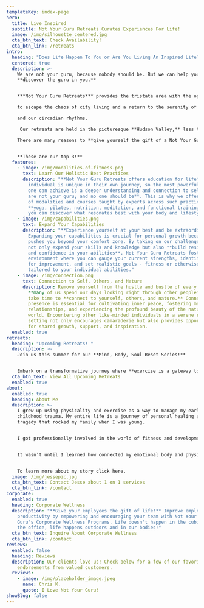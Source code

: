 ```yaml
---
templateKey: index-page
hero:
  title: Live Inspired
  subtitle: Not Your Guru Retreats Curates Experiences For Life!
  image: /img/silhouette_centered.jpg
  cta_btn_text: Check Availability!
  cta_btn_link: /retreats
intro:
  heading: "Does Life Happen To You or Are You Living An Inspired Life? "
  centered: true
  description: >-
    We are not your guru, because nobody should be. But we can help you
    **discover the guru in you.**


    ***Not Your Guru Retreats*** provides the tristate area with the opportunity

    to escape the chaos of city living and a return to the serenity of nature

    and our circadian rhythms. 

     Our retreats are held in the picturesque **Hudson Valley,** less than 3 hours away from the city, and are led by **NYC's top fitness and wellness instructors.** 

    There are many reasons to **give yourself the gift of a Not Your Guru Retreat**.


    **These are our top 3!**
  features:
    - image: /img/modalities-of-fitness.png
      text: Learn Our Holistic Best Practices
      description: "**Not Your Guru Retreats offers education for life**. Every
        individual is unique in their own journey, so the most powerful thing
        one can achieve is a deeper understanding and connection to self.  **We
        are not your guru; and no one should be**. This is why we offer a range
        of modalities and courses taught by experts across such practices as
        **yoga, pilates, nutrition, meditation, and functional training,** so
        you can discover what resonates best with your body and lifestyle."
    - image: /img/capabilities.png
      text: Expand Your Capabilities
      description: "**Experience yourself at your best and be extraordinary.**
        Expanding your capabilities is crucial for personal growth because it
        pushes you beyond your comfort zone. By taking on our challenges, you
        not only expand your skills and knowledge but also **build resilience
        and confidence in your abilities**. Not Your Guru Retreats fosters an
        environment where you can gauge your current strengths, identify areas
        for improvement, and set realistic goals - fitness or otherwise -
        tailored to your individual abilities."
    - image: /img/connection.png
      text: Connection to Self, Others, and Nature
      description: Remove yourself from the hustle and bustle of every day life, where
        **many of us spend our days looking right through other people**, and
        take time to **connect to yourself, others, and nature.** Connection and
        presence is essential for cultivating inner peace, fostering meaningful
        relationships, and experiencing the profound beauty of the natural
        world. Encountering other like-minded individuals in a serene retreat
        setting not only encourages camaraderie but also provides opportunities
        for shared growth, support, and inspiration.
  enabled: true
retreats:
  heading: "Upcoming Retreats! "
  description: >-
    Join us this summer for our **Mind, Body, Soul Reset Series!** 


    Embark on a transformative journey where **exercise is a gateway to understanding our body's capabilities**, complemented by immersive experiences in **meditation, yoga, hot and cold exposure, invigorating hikes**, and more. This experience is suitable for all levels!
  cta_btn_text: View All Upcoming Retreats
  enabled: true
about:
  enabled: true
  heading: About Me
  description: >-
    I grew up using physicality and exercise as a way to manage my early
    childhood trauma. My entire life is a journey of personal healing after a
    tragedy that rocked my family when I was young. 


    I got professionally involved in the world of fitness and development coaching at the age of 23 in 2010.


    It wasn’t until I learned how connected my emotional body and physical body are, and what it means to nourish these two bodies, that I learned to thrive in my circumstances. 


    To learn more about my story click here.
  image: /img/jessepic.jpg
  cta_btn_text: Contact Jesse about 1 on 1 services
  cta_btn_link: /contact
corporate:
  enabled: true
  heading: Corporate Wellness
  description: "**Give your employees the gift of life!** Improve employee
    productivity by empowering and encouraging your team with Not Your
    Guru's Corporate Wellness Programs. Life doesn't happen in the cubicle or at
    the office, life happens outdoors and in our bodies!"
  cta_btn_text: Inquire About Corporate Wellness
  cta_btn_link: /contact
reviews:
  enabled: false
  heading: Reviews
  description: Our clients love us! Check below for a few of our favorite
    endorsements from valued customers.
  reviews:
    - image: /img/placeholder_image.jpeg
      name: Chris K.
      quote: I Love Not Your Guru!
showBlog: false
---
```

